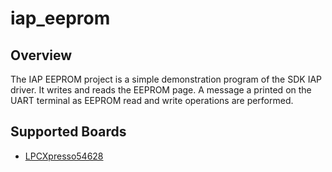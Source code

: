 # iap_eeprom

## Overview
The IAP EEPROM project is a simple demonstration program of the SDK IAP
driver. It writes and reads the EEPROM page. A message a printed on the UART terminal
as EEPROM read and write operations are performed.

## Supported Boards
- [LPCXpresso54628](../../../_boards/lpcxpresso54628/driver_examples/iap/iap_eeprom/example_board_readme.md)

